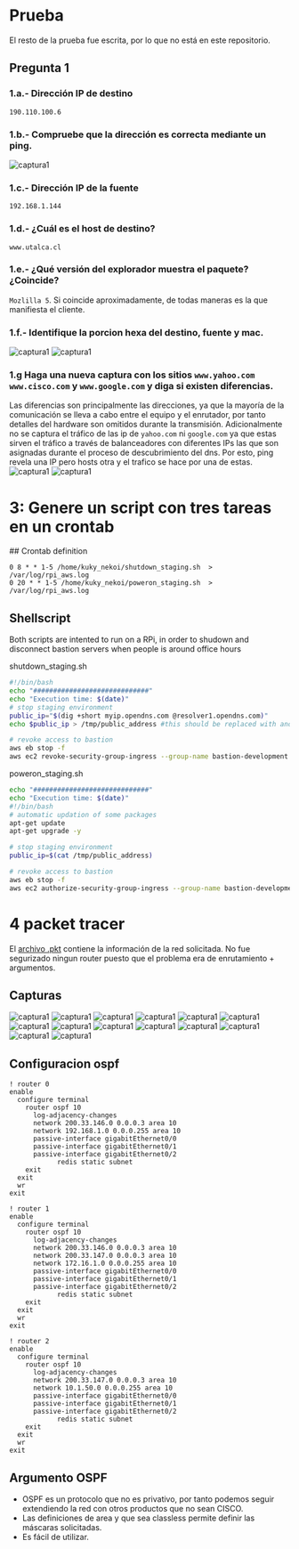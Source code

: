 # Prueba
El resto de la prueba fue escrita, por lo que no está en este repositorio.

## Pregunta 1

### 1.a.- Dirección IP de destino
`190.110.100.6`

### 1.b.- Compruebe que la dirección es correcta  mediante un ping.
![captura1](./captura1.png)

### 1.c.- Dirección IP de la fuente
`192.168.1.144`

### 1.d.- ¿Cuál es el host de destino?
`www.utalca.cl`

### 1.e.- ¿Qué versión del explorador muestra el paquete? ¿Coincide?
`Mozlilla 5`. Si coincide aproximadamente, de todas maneras es la que manifiesta el cliente.

### 1.f.- Identifique la porcion hexa del destino, fuente y mac.
![captura1](./mac1.png)
![captura1](./mac2.png)
### 1.g Haga una nueva captura con los sitios `www.yahoo.com` `www.cisco.com` y `www.google.com` y diga si existen diferencias.
Las diferencias son principalmente las direcciones, ya que la mayoría de la comunicación se lleva a cabo entre el equipo y el enrutador, por tanto detalles del hardware son omitidos durante la transmisión. Adicionalmente no se captura el tráfico de las ip de `yahoo.com` ni `google.com` ya que estas sirven el tráfico a través de balanceadores con diferentes IPs las que son asignadas durante el proceso de descubrimiento del dns. Por esto, ping revela una IP pero hosts otra y el trafico se hace por una de estas.
![captura1](./capt1.png)
![captura1](./capt2.png)

# 3: Genere un script con tres tareas en un crontab
## Crontab definition
```
0 8 * * 1-5 /home/kuky_nekoi/shutdown_staging.sh  > /var/log/rpi_aws.log
0 20 * * 1-5 /home/kuky_nekoi/poweron_staging.sh  > /var/log/rpi_aws.log
```

## Shellscript
Both scripts are intented to run on a RPi, in order to shudown and disconnect bastion servers when people is around office hours

shutdown_staging.sh
```bash
#!/bin/bash
echo "#############################"
echo "Execution time: $(date)"
# stop staging environment
public_ip="$(dig +short myip.opendns.com @resolver1.opendns.com)"
echo $public_ip > /tmp/public_address #this should be replaced with another directory

# revoke access to bastion
aws eb stop -f 
aws ec2 revoke-security-group-ingress --group-name bastion-development --protocol tcp --port 22 --cidr ${myip}/24
```

poweron_staging.sh
```bash
echo "#############################"
echo "Execution time: $(date)"
#!/bin/bash
# automatic updation of some packages
apt-get update
apt-get upgrade -y

# stop staging environment
public_ip=$(cat /tmp/public_address)

# revoke access to bastion
aws eb stop -f 
aws ec2 authorize-security-group-ingress --group-name bastion-development --protocol tcp --port 22 --cidr ${myip}/24
```

# 4 packet tracer

El [archivo .pkt](./packet_prueba.pkt) contiene la información de la red solicitada. No fue segurizado ningun router puesto que el problema era de enrutamiento + argumentos.

## Capturas
![captura1](./capt1.png)
![captura1](./capt2.png)
![captura1](./capt3.png)
![captura1](./capt4.png)
![captura1](./capt5.png)
![captura1](./capt6.png)
![captura1](./capt7.png)
![captura1](./capt8.png)
![captura1](./capt9.png)
![captura1](./capt10.png)
![captura1](./capt11.png)
![captura1](./capt12.png)
![captura1](./capt13.png)
![captura1](./capt14.png)

## Configuracion ospf

```
! router 0
enable
  configure terminal
    router ospf 10
      log-adjacency-changes
      network 200.33.146.0 0.0.0.3 area 10
      network 192.168.1.0 0.0.0.255 area 10
      passive-interface gigabitEthernet0/0
      passive-interface gigabitEthernet0/1
      passive-interface gigabitEthernet0/2
			redis static subnet
    exit
  exit  
  wr
exit

! router 1
enable
  configure terminal
    router ospf 10
      log-adjacency-changes
      network 200.33.146.0 0.0.0.3 area 10
      network 200.33.147.0 0.0.0.3 area 10
      network 172.16.1.0 0.0.0.255 area 10
      passive-interface gigabitEthernet0/0
      passive-interface gigabitEthernet0/1
      passive-interface gigabitEthernet0/2
			redis static subnet
    exit
  exit  
  wr
exit

! router 2
enable
  configure terminal
    router ospf 10
      log-adjacency-changes
      network 200.33.147.0 0.0.0.3 area 10
      network 10.1.50.0 0.0.0.255 area 10
      passive-interface gigabitEthernet0/0
      passive-interface gigabitEthernet0/1
      passive-interface gigabitEthernet0/2
			redis static subnet
    exit
  exit  
  wr
exit

```

## Argumento OSPF
* OSPF es un protocolo que no es privativo, por tanto podemos seguir extendiendo la red con otros productos que no sean CISCO.
* Las definiciones de area y que sea classless permite definir las máscaras solicitadas.
* Es fácil de utilizar.